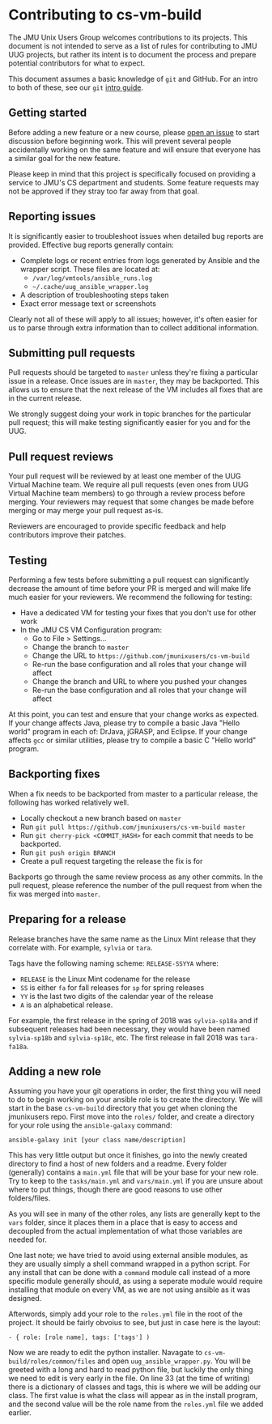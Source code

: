 # Contributing to cs-vm-build

The JMU Unix Users Group welcomes contributions to its projects. This document
is not intended to serve as a list of rules for contributing to JMU UUG
projects, but rather its intent is to document the process and prepare
potential contributors for what to expect.

This document assumes a basic knowledge of `git` and GitHub. For an intro to
both of these, see our `git`
[intro guide](https://jmunixusers.github.io/presentations/Git.html).


## Getting started

Before adding a new feature or a new course, please
[open an issue](https://github.com/jmunixusers/cs-vm-build/issues/new) to start
discussion before beginning work. This will prevent several people accidentally
working on the same feature and will ensure that everyone has a similar goal
for the new feature.

Please keep in mind that this project is specifically focused on providing a
service to JMU's CS department and students. Some feature requests may not be
approved if they stray too far away from that goal.


## Reporting issues

It is significantly easier to troubleshoot issues when detailed bug reports are
provided. Effective bug reports generally contain:

 - Complete logs or recent entries from logs generated by Ansible and the
   wrapper script. These files are located at:
   - `/var/log/vmtools/ansible_runs.log`
   - `~/.cache/uug_ansible_wrapper.log`
 - A description of troubleshooting steps taken
 - Exact error message text or screenshots

Clearly not all of these will apply to all issues; however, it's often easier
for us to parse through extra information than to collect additional
information.


## Submitting pull requests

Pull requests should be targeted to `master` unless they're fixing a particular
issue in a release. Once issues are in `master`, they may be backported. This
allows us to ensure that the next release of the VM includes all fixes that
are in the current release.

We strongly suggest doing your work in topic branches for the particular pull
request; this will make testing significantly easier for you and for the UUG.


## Pull request reviews

Your pull request will be reviewed by at least one member of the UUG Virtual
Machine team. We require all pull requests (even ones from UUG Virtual Machine
team members) to go through a review process before merging. Your reviewers may
request that some changes be made before merging or may merge your pull
request as-is.

Reviewers are encouraged to provide specific feedback and help contributors
improve their patches.


## Testing

Performing a few tests before submitting a pull request can significantly
decrease the amount of time before your PR is merged and will make life much
easier for your reviewers. We recommend the following for testing:

 - Have a dedicated VM for testing your fixes that you don't use for other work
 - In the JMU CS VM Configuration program:
   - Go to File > Settings...
   - Change the branch to `master`
   - Change the URL to `https://github.com/jmunixusers/cs-vm-build`
   - Re-run the base configuration and all roles that your change will affect
   - Change the branch and URL to where you pushed your changes
   - Re-run the base configuration and all roles that your change will affect

At this point, you can test and ensure that your change works as expected. If
your change affects Java, please try to compile a basic Java "Hello world"
program in each of: DrJava, jGRASP, and Eclipse. If your change affects `gcc`
or similar utilities, please try to compile a basic C "Hello world" program.


## Backporting fixes

When a fix needs to be backported from master to a particular release, the
following has worked relatively well.

 - Locally checkout a new branch based on `master`
 - Run `git pull https://github.com/jmunixusers/cs-vm-build master`
 - Run `git cherry-pick <COMMIT_HASH>` for each commit that needs to be
   backported.
 - Run `git push origin BRANCH`
 - Create a pull request targeting the release the fix is for

Backports go through the same review process as any other commits. In the pull
request, please reference the number of the pull request from when the fix was
merged into `master`.


## Preparing for a release

Release branches have the same name as the Linux Mint release that they
correlate with. For example, `sylvia` or `tara`.

Tags have the following naming scheme: `RELEASE-SSYYA` where:
 - `RELEASE` is the Linux Mint codename for the release
 - `SS` is either `fa` for fall releases for `sp` for spring releases
 - `YY` is the last two digits of the calendar year of the release
 - `A` is an alphabetical release.

For example, the first release in the spring of 2018 was `sylvia-sp18a` and
if subsequent releases had been necessary, they would have been named
`sylvia-sp18b` and `sylvia-sp18c`, etc. The first release in fall 2018 was
`tara-fa18a`.

## Adding a new role

Assuming you have your git operations in order, the first thing you will need
to do to begin working on your ansible role is to create the directory. We will
start in the base `cs-vm-build` directory that you get when cloning the
jmunixusers repo. First move into the `roles/` folder, and create a directory
for your role using the `ansible-galaxy` command:
```
ansible-galaxy init [your class name/description]
```
This has very little output but once it finishes, go into the newly created
directory to find a host of new folders and a readme. Every folder (generally)
contains a `main.yml` file that will be your base for your new role. Try to
keep to the `tasks/main.yml` and `vars/main.yml` if you are unsure about
where to put things, though there are good reasons to use other folders/files.

As you will see in many of the other roles, any lists are generally kept to the
`vars` folder, since it places them in a place that is easy to access and
decoupled from the actual implementation of what those variables are needed for.

One last note; we have tried to avoid using external ansible modules, as
they are usually simply a shell command wrapped in a python script. For any
install that can be done with a `command` module call instead of a more specific
module generally should, as using a seperate module would require installing
that module on every VM, as we are not using ansible as it was designed.

Afterwords, simply add your role to the `roles.yml` file in the root of the
project. It should be fairly obvoius to see, but just in case here is the
layout:
```
- { role: [role name], tags: ['tags'] )
```

Now we are ready to edit the python installer. Navagate to
`cs-vm-build/roles/common/files` and open `uug_ansible_wrapper.py`. You will
be greeted with a long and hard to read python file, but luckily the only thing
we need to edit is very early in the file. On line 33 (at the time of writing)
there is a dictionary of classes and tags, this is where we will be adding our
class. The first value is what the class will appear as in the install program,
and the second value will be the role name from the `roles.yml` file we added
earlier.

